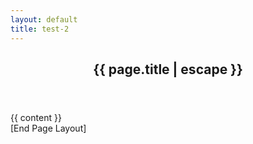 ```yaml
---
layout: default
title: test-2
---
```


<article class="post">

  <header class="post-header">
    <h1 class="post-title">{{ page.title | escape }}</h1>
  </header>

  <div class="post-content">
    {{ content }}
  </div>
  
</article>
[End Page Layout]
